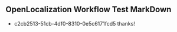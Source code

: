 ## OpenLocalization Workflow Test MarkDown
* c2cb2513-51cb-4df0-8310-0e5c6171fcd5 thanks!

<!--HONumber=Aug16_HO3-->


